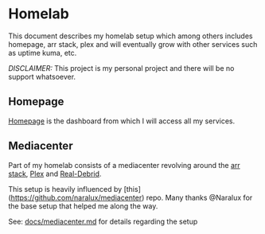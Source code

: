 # Homelab
This document describes my homelab setup which among others includes homepage, arr stack, plex and will eventually grow with other services such as uptime kuma, etc.

*DISCLAIMER:* This project is my personal project and there will be no support whatsoever.

## Homepage
[Homepage](https://gethomepage.dev/latest/) is the dashboard from which I will access all my services.

## Mediacenter
Part of my homelab consists of a mediacenter revolving around the [arr stack](https://wiki.servarr.com/), [Plex](https://www.plex.tv) and [Real-Debrid](https://real-debrid.com).

This setup is heavily influenced by [this] (https://github.com/naralux/mediacenter) repo. Many thanks @Naralux for the base setup that helped me along the way.

See: [docs/mediacenter.md](mediacenter.md) for details regarding the setup







